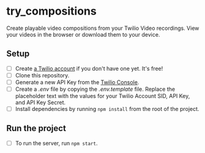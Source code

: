 # try_compositions

Create playable video compositions from your Twilio Video recordings.
View your videos in the browser or download them to your device.

## Setup

- [ ] Create [a Twilio account](https://www.twilio.com/referral/D4tqHM) if you don't have one yet. It's free!
- [ ] Clone this repository.
- [ ] Generate a new API Key from the [Twilio Console](https://www.twilio.com/console/project/api-keys).
- [ ] Create a _.env_ file by copying the _.env.template_ file. Replace the placeholder text with the values for your Twilio Account SID, API Key, and API Key Secret.
- [ ] Install dependencies by running `npm install` from the root of the project.

## Run the project
- [ ] To run the server, run `npm start`.